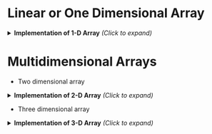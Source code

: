 # Linear or One Dimensional Array
<details>
	<summary><b>Implementation of 1-D Array</b> <i>(Click to expand)</i></summary>
	
# Menu driven program for 1-D array operations in C
<p>Here we are gonna make a menu-driven program that will perform some important array operations. We will make a different function for each of the array operations.<br>
Here is a menu-driven program for the following array operations in C<br>
1. Traversal of the linear array.<br>
2. Insertion into a linear array<br>
3. Deletion of the element from a linear array.<br>
4. Linear Search in C</p>
<details>
	<summary>Code snippet! <i>(Click to expand)</i></summary>
	
```c
#include<stdio.h>
#define MAXSIZE 40
int size;
//Traverse, insert, search and delete operations of the array are implemented by assuming that the array is unsorted array
void traverse(int arr[],int n);
void insert(int arr[],int n,int pos,int item);
int search(int arr[],int n,int item);//linear search is used in this program
void delete(int arr[],int n,int pos,int item);
void main(){
	int arr[MAXSIZE],pos,item,choice,del_item;
	char ch='y';
	printf("Enter the size of the array:");
	scanf("%d",&size);
	printf("Enter elements into the array:\n");
	//Initializing array by taking input from the user
	for(int i=0;i<size;i++){
		printf("Element-%d:",i);
		scanf("%d",&arr[i]);
	}
	system("cls");
	do{
	printf("\n \t\t MENU:");
	printf("\n 1. Traverse\n 2. Insert\n 3. Delete\n 4. Search");
	printf("\nEnter your choice:");
	scanf("%d",&choice);
	switch(choice){
		case 1:
			traverse(arr,size);
			break;
		case 2:
			printf("Enter position:");
			scanf("%d",&pos);
			printf("Enter element to insert:");
			scanf("%d",&item);
			insert(arr,size++,pos,item);
			break;
		case 3:
			printf("Enter element to be deleted:");
			scanf("%d",&del_item);
			pos=search(arr,size,del_item);
			if(pos==-1){
				printf("\nElement not found");
				break;
			}
			delete(arr,size--,pos,del_item);
			break;
		case 4:
			printf("Enter the element to be searched:");
			scanf("%d",&item);
			pos=search(arr,size,item);
			(pos==-1)?printf("Element is not present in array"):printf("Element is present at index %d",pos);
			break;
		default:
			printf("\nEntered wrong choice!!");
	}
		printf("\nDo you want to continue?(y/n): ");
		scanf("%s",&ch);
		system("cls");
		}while(ch=='y');
}
//An utility function to traverse the array
void traverse(int arr[],int size){
	printf("Array: ");
	for(int i=0;i<size;i++){
		printf("%d ",arr[i]);
	}
	printf("\n");
}

//An utility function to insert an element at a position
void insert(int arr[],int n,int pos,int item){
	n++;
    // shift elements forward
    for (int i=n-1; i >= pos; i--)
        arr[i] = arr[i-1];
 
    // insert x at pos
    arr[pos] = item;
}
//Function to search for an element
int search(int arr[],int n,int x){
	for(int i=0;i<n;i++){
		if(arr[i]==x)
			return i;
	}
	return -1;
}
//Function to delete an element from the array
void delete(int arr[],int n,int pos,int item){
	for(int i=pos;i<n;i++){
		arr[i]=arr[i+1];
	}
	n--;
}
```
</details>
</details>
	
# Multidimensional Arrays
	
* Two dimensional array
	
<details>
		<summary><b>Implementation of 2-D Array</b> <i>(Click to expand)</i></summary>
	
```c
#include<stdio.h>
int main(){
		int i,j,arr[i][j];
		printf("Enter the number of columns: ");
		scanf("%d",&i);
		printf("Enter the number of rows: ");
		scanf("%d",&j);
		printf("Enter elements into the array:\n");
		for(int a=0;a<i;a++){
				      for(int b=0;b<j;b++){
				      	printf("Element[%d][%d]: ",a,b);
						scanf("%d",&arr[a][b]);
						}
			}
		//print elements of the 2-d array
		printf("\n2-D Array:\n");
		for(int k=0;k<i;k++){
			for(int l=0;l<j;l++){
				printf("Element[%d][%d]: %d\n",k,l,arr[k][l]);
			}
		}
	
	}
```
	
</details>
			
* Three dimensional array
			
<details>
		<summary><b>Implementation of 3-D Array</b> <i>(Click to expand)</i></summary>
	
</details>
	
